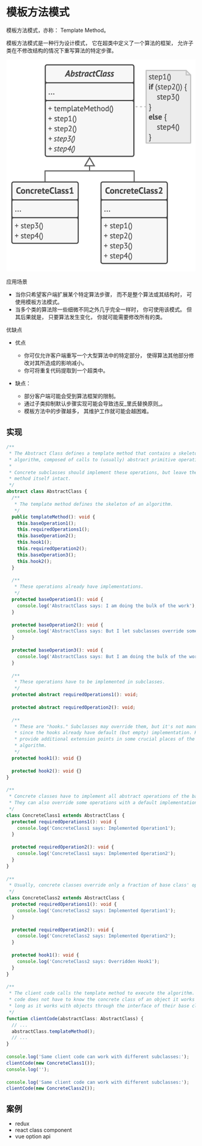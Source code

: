 # 模板方法模式

模板方法模式，亦称： Template Method。

模板方法模式是一种行为设计模式， 它在超类中定义了一个算法的框架， 允许子类在不修改结构的情况下重写算法的特定步骤。

![template-method.png](./template-method.png)

应用场景

- 当你只希望客户端扩展某个特定算法步骤， 而不是整个算法或其结构时， 可使用模板方法模式。
- 当多个类的算法除一些细微不同之外几乎完全一样时， 你可使用该模式。 但其后果就是， 只要算法发生变化， 你就可能需要修改所有的类。

优缺点

- 优点

    - 你可仅允许客户端重写一个大型算法中的特定部分， 使得算法其他部分修改对其所造成的影响减小。
    - 你可将重复代码提取到一个超类中。

- 缺点：

    - 部分客户端可能会受到算法框架的限制。
    - 通过子类抑制默认步骤实现可能会导致违反_里氏替换原则_。
    - 模板方法中的步骤越多， 其维护工作就可能会越困难。

## 实现

```ts
/**
 * The Abstract Class defines a template method that contains a skeleton of some
 * algorithm, composed of calls to (usually) abstract primitive operations.
 *
 * Concrete subclasses should implement these operations, but leave the template
 * method itself intact.
 */
abstract class AbstractClass {
  /**
   * The template method defines the skeleton of an algorithm.
   */
  public templateMethod(): void {
    this.baseOperation1();
    this.requiredOperations1();
    this.baseOperation2();
    this.hook1();
    this.requiredOperation2();
    this.baseOperation3();
    this.hook2();
  }

  /**
   * These operations already have implementations.
   */
  protected baseOperation1(): void {
    console.log('AbstractClass says: I am doing the bulk of the work');
  }

  protected baseOperation2(): void {
    console.log('AbstractClass says: But I let subclasses override some operations');
  }

  protected baseOperation3(): void {
    console.log('AbstractClass says: But I am doing the bulk of the work anyway');
  }

  /**
   * These operations have to be implemented in subclasses.
   */
  protected abstract requiredOperations1(): void;

  protected abstract requiredOperation2(): void;

  /**
   * These are "hooks." Subclasses may override them, but it's not mandatory
   * since the hooks already have default (but empty) implementation. Hooks
   * provide additional extension points in some crucial places of the
   * algorithm.
   */
  protected hook1(): void {}

  protected hook2(): void {}
}

/**
 * Concrete classes have to implement all abstract operations of the base class.
 * They can also override some operations with a default implementation.
 */
class ConcreteClass1 extends AbstractClass {
  protected requiredOperations1(): void {
    console.log('ConcreteClass1 says: Implemented Operation1');
  }

  protected requiredOperation2(): void {
    console.log('ConcreteClass1 says: Implemented Operation2');
  }
}

/**
 * Usually, concrete classes override only a fraction of base class' operations.
 */
class ConcreteClass2 extends AbstractClass {
  protected requiredOperations1(): void {
    console.log('ConcreteClass2 says: Implemented Operation1');
  }

  protected requiredOperation2(): void {
    console.log('ConcreteClass2 says: Implemented Operation2');
  }

  protected hook1(): void {
    console.log('ConcreteClass2 says: Overridden Hook1');
  }
}

/**
 * The client code calls the template method to execute the algorithm. Client
 * code does not have to know the concrete class of an object it works with, as
 * long as it works with objects through the interface of their base class.
 */
function clientCode(abstractClass: AbstractClass) {
  // ...
  abstractClass.templateMethod();
  // ...
}

console.log('Same client code can work with different subclasses:');
clientCode(new ConcreteClass1());
console.log('');

console.log('Same client code can work with different subclasses:');
clientCode(new ConcreteClass2());
```

## 案例

- redux
- react class component
- vue option api
